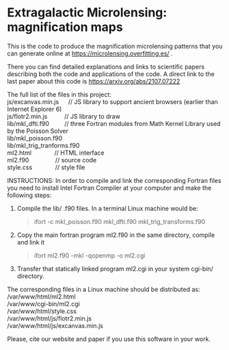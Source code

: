 # Extragalactic Microlensing: magnification maps
This is the code to produce the magnification microlensing patterns that you can generate online at https://microlensing.overfitting.es/ . 

There you can find detailed explanations and links to scientific papers describing both the code and applications of the code. A direct link to the last paper about this code is https://arxiv.org/abs/2107.07222

The full list of the files in this project:<br/>
js/excanvas.min.js      &emsp;  // JS library to support ancient browsers (earlier than Internet Explorer 6)<br/>
js/flotr2.min.js      &emsp;  &emsp;  // JS library to draw<br/>
lib/mkl_dfti.f90        &emsp;&emsp;  // three Fortran modules from Math Kernel Library used by the Poisson Solver<br/>
lib/mkl_poisson.f90<br/>
lib/mkl_trig_tranforms.f90<br/>
ml2.html             &emsp; &emsp;&emsp;  // HTML interface<br/>
ml2.f90             &nbsp; &emsp; &emsp;&emsp;  // source code<br/>
style.css            &emsp; &emsp;&emsp;  // style file<br/>


INSTRUCTIONS:
In order to compile and link the corresponding Fortran files you need to install Intel Fortran Compiler at your computer and make the following steps:
1) Compile the lib/ .f90 files. In a terminal Linux machine would be:
    >  ifort -c mkl_poisson.f90 mkl_dfti.f90 mkl_trig_transforms.f90
2) Copy the main fortran program ml2.f90 in the same directory, compile and link it
    > ifort ml2.f90 -mkl -qopenmp -o ml2.cgi
3) Transfer that statically linked program ml2.cgi in your system cgi-bin/ directory.

The corresponding files in a Linux machine should be distributed as:<br/>
/var/www/html/ml2.html<br/>
/var/www/cgi-bin/ml2.cgi<br/>
/var/www/html/style.css<br/>
/var/www/html/js/flotr2.min.js<br/>
/var/www/html/js/excanvas.min.js<br/>

Please, cite our website and paper if you use this software in your work.


